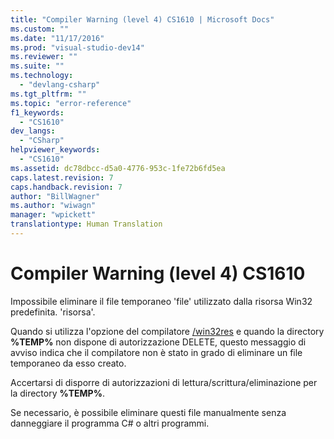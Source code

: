 ```yaml
---
title: "Compiler Warning (level 4) CS1610 | Microsoft Docs"
ms.custom: ""
ms.date: "11/17/2016"
ms.prod: "visual-studio-dev14"
ms.reviewer: ""
ms.suite: ""
ms.technology: 
  - "devlang-csharp"
ms.tgt_pltfrm: ""
ms.topic: "error-reference"
f1_keywords: 
  - "CS1610"
dev_langs: 
  - "CSharp"
helpviewer_keywords: 
  - "CS1610"
ms.assetid: dc78dbcc-d5a0-4776-953c-1fe72b6fd5ea
caps.latest.revision: 7
caps.handback.revision: 7
author: "BillWagner"
ms.author: "wiwagn"
manager: "wpickett"
translationtype: Human Translation
---
```

# Compiler Warning (level 4) CS1610
Impossibile eliminare il file temporaneo 'file' utilizzato dalla risorsa Win32 predefinita. 'risorsa'.  
  
 Quando si utilizza l'opzione del compilatore [\/win32res](../../../csharp/language-reference/compiler-options/win32res-compiler-option.md) e quando la directory **%TEMP%** non dispone di autorizzazione DELETE, questo messaggio di avviso indica che il compilatore non è stato in grado di eliminare un file temporaneo da esso creato.  
  
 Accertarsi di disporre di autorizzazioni di lettura\/scrittura\/eliminazione per la directory **%TEMP%**.  
  
 Se necessario, è possibile eliminare questi file manualmente senza danneggiare il programma C\# o altri programmi.